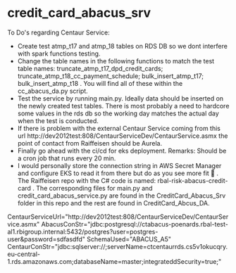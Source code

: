 # credit_card_abacus_srv
To Do's regarding Centaur Service:
 - Create test atmp_t17 and atmp_18 tables on RDS DB so we dont interfere with spark functions testing.
 - Change the table names in the following functions to match the test table names: truncate_atmp_t17_dpd_credit_cards; truncate_atmp_t18_cc_payment_schedule; bulk_insert_atmp_t17; bulk_insert_atmp_t18 . You will find all of these within the cc_abacus_da.py  script.
 - Test the service by running main.py. Ideally data should be inserted on the newly created test tables. There is most probably a need to hardcore some values in the rds db so the working day matches the actual day when the test is conducted.
 - If there is problem with the external Centaur Service coming from this url http://dev2012test:808/CentaurServiceDev/CentaurService.asmx  the point of contact from Raiffeisen should be Aurela.
 - Finally go ahead with the ci/cd for eks deployment. Remarks: Should be a cron job that runs every 20 min.
 - I would personally store the connection string in AWS Secret Manager and configure EKS to read it from there but do as you see more fit :slightly_smiling_face: .
The Raiffeisen repo with the C# code is named: rbal-risk-abacus-credit-card . The corresponding files for main.py and credit_card_abacus_service.py are found in the CreditCard_Abacus_Srv folder in this repo and the rest are found in CreditCard_Abcus_DA.


CentaurServiceUrl="http://dev2012test:808/CentaurServiceDev/CentaurService.asmx"
AbacusConStr="jdbc:postgresql://ctabacus-poenards.rbal-test-al1.rbigroup.internal:5432/postgres?user=postgres-user&password=sdfasdfd"
SchemaUsed="ABACUS_A5"
CentaurConStr="jdbc:sqlserver://;serverName=ctcentaurrds.cs5v1okucqry.eu-central-1.rds.amazonaws.com;databaseName=master;integrateddSecurity=true;"
